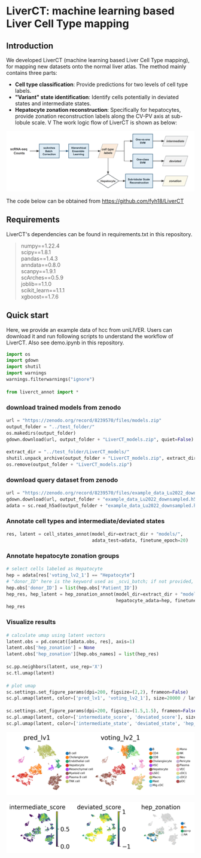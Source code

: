 # LiverCT: machine learning based Liver Cell Type mapping
## Introduction
We developed LiverCT (machine learning based Liver Cell Type mapping), for mapping new datasets onto the normal liver atlas. The method mainly contains three parts:
- **Cell type classification**: Provide predictions for two levels of cell type labels. 
- **"Variant" state identification**: Identify cells potentially in deviated states and intermediate states. 
- **Hepatocyte zonation reconstruction**: Specifically for hepatocytes, provide zonation reconstruction labels along the CV-PV axis at sub-lobule scale.
V
The work logic flow of LiverCT is shown as below: 

![Alt text](image.png)

The code below can be obtained from https://github.com/fyh18/LiverCT

## Requirements

LiverCT's dependencies can be found in requirements.txt in this repository. 
> numpy==1.22.4  
scipy==1.8.1  
pandas==1.4.3  
anndata==0.8.0  
scanpy==1.9.1  
scArches==0.5.9  
joblib==1.1.0  
scikit_learn==1.1.1  
xgboost==1.7.6  

## Quick start
Here, we provide an example data of hcc from uniLIVER. Users can download it and run following scripts to understand the workflow of LiverCT. Also see demo.ipynb in this repository.

```python
import os
import gdown
import shutil
import warnings
warnings.filterwarnings("ignore")

from liverct_annot import *
```
### download trained models from zenodo


```python
url = "https://zenodo.org/record/8239570/files/models.zip"
output_folder = "../test_folder/"
os.makedirs(output_folder) 
gdown.download(url, output_folder + "LiverCT_models.zip", quiet=False)

extract_dir = "../test_folder/LiverCT_models/"
shutil.unpack_archive(output_folder + "LiverCT_models.zip", extract_dir=extract_dir)
os.remove(output_folder + "LiverCT_models.zip")
```

### download query dataset from zenodo

```python
url = "https://zenodo.org/record/8239570/files/example_data_Lu2022_downsampled.h5ad"
gdown.download(url, output_folder + "example_data_Lu2022_downsampled.h5ad", quiet=False)
adata = sc.read_h5ad(output_folder + "example_data_Lu2022_downsampled.h5ad")
```
### Annotate cell types and intermediate/deviated states

```python
res, latent = cell_states_annot(model_dir=extract_dir + "models/",
                                adata_test=adata, finetune_epoch=20)
```

### Annotate hepatocyte zonation groups

```python
# select cells labeled as Hepatocyte
hep = adata[res['voting_lv2_1'] == "Hepatocyte"]
# "donor_ID" here is the keyword used as _scvi_batch; if not provided, all cells are treated as one batch
hep.obs['donor_ID'] = list(hep.obs['Patient_ID'])
hep_res, hep_latent = hep_zonation_annot(model_dir=extract_dir + "models/",
                                         hepatocyte_adata=hep, finetune_epoch=20)
hep_res
```

### Visualize results

```python
# calculate umap using latent vectors
latent.obs = pd.concat([adata.obs, res], axis=1)
latent.obs['hep_zonation'] = None
latent.obs['hep_zonation'][hep.obs_names] = list(hep_res)

sc.pp.neighbors(latent, use_rep='X')
sc.tl.umap(latent)

# plot umap
sc.settings.set_figure_params(dpi=200, figsize=(2,2), frameon=False)
sc.pl.umap(latent, color=['pred_lv1', 'voting_lv2_1'], size=20000 / latent.n_obs, legend_fontsize=6)

sc.settings.set_figure_params(dpi=200, figsize=(1.5,1.5), frameon=False)
sc.pl.umap(latent, color=['intermediate_score', 'deviated_score'], size=20000 / latent.n_obs)
sc.pl.umap(latent, color=['intermediate_state', 'deviated_state', 'hep_zonation'], size=20000 / latent.n_obs, legend_fontsize=6)
```
    
![png](demo_files/demo_12_0.png)

![png](demo_files/demo_12_1.png)

